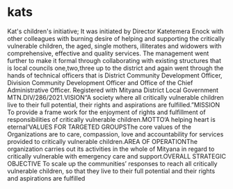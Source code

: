 # kats
Kat's children's initiative;  It was initiated by Director Katetemera Enock with other colleagues with burning desire of helping and supporting the critically vulnerable children, the aged, single mothers, illiterates and widowers with comprehensive, effective and quality services. The management went further to make it formal through collaborating with existing structures that is local councils one,two,three up to the district  and again went through the hands of technical officers that is District Community Development Officer, Division Community Development Officer  and Office of the Chief Administrative Officer. Registered with Mityana District Local Government MTN.DIV/286/2021.VISION“A society where all critically vulnerable children live to their full potential, their rights and aspirations are fulfilled.”MISSION To provide a frame work for the enjoyment of rights and fulfillment of responsibilities of critically vulnerable children.MOTTO‘A helping heart is eternal’VALUES FOR TARGETED GROUPSThe core values of the Organizations are to care, compassion, love and accountability for services provided to critically vulnerable children.AREA OF OPERATIONThe organization carries out its activities in the whole of Mityana in regard to critically vulnerable with emergency care and support.OVERALL STRATEGIC OBJECTIVE To scale up the communities’ responses to reach all critically vulnerable children, so that they live to their full potential and their rights and aspirations are fulfilled
